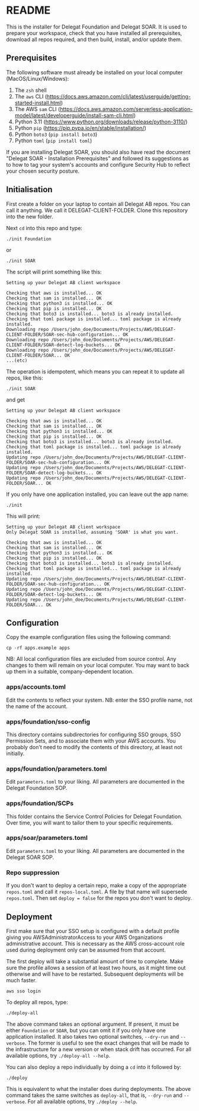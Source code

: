# README

This is the installer for Delegat Foundation and Delegat SOAR. It is used to prepare your
workspace, check that you have installed all prerequisites, download all repos required, 
and then build, install, and/or update them.


## Prerequisites

The following software must already be installed on your local computer (MacOS/Linux/Windows):

1. The `zsh` shell
2. The `aws` CLI (https://docs.aws.amazon.com/cli/latest/userguide/getting-started-install.html)
3. The AWS `sam` CLI (https://docs.aws.amazon.com/serverless-application-model/latest/developerguide/install-sam-cli.html)
4. Python 3.11 (https://www.python.org/downloads/release/python-3110/)
5. Python `pip` (https://pip.pypa.io/en/stable/installation/)
6. Python `boto3` (`pip install boto3`)
7. Python `toml` (`pip install toml`)

If you are installing Delegat SOAR, you should also have read the document "Delegat SOAR - 
Installation Prerequisites" and followed its suggestions as to how to tag your system's
accounts and configure Security Hub to reflect your chosen security posture.


## Initialisation
First create a folder on your laptop to contain all Delegat AB repos. You can call it anything.
We call it DELEGAT-CLIENT-FOLDER. Clone this repository into the new folder.

Next `cd` into this repo and type:
```console
./init Foundation
```
or
```console
./init SOAR
```

The script will print something like this:
```console
Setting up your Delegat AB client workspace

Checking that aws is installed... OK
Checking that sam is installed... OK
Checking that python3 is installed... OK
Checking that pip is installed... OK
Checking that boto3 is installed... boto3 is already installed.
Checking that toml package is installed... toml package is already installed.
Downloading repo /Users/john_doe/Documents/Projects/AWS/DELEGAT-CLIENT-FOLDER/SOAR-sec-hub-configuration... OK
Downloading repo /Users/john_doe/Documents/Projects/AWS/DELEGAT-CLIENT-FOLDER/SOAR-detect-log-buckets... OK
Downloading repo /Users/john_doe/Documents/Projects/AWS/DELEGAT-CLIENT-FOLDER/SOAR... OK
...(etc)
```

The operation is idempotent, which means you can repeat it to update all repos, like this:
```console
./init SOAR
```

and get
```console
Setting up your Delegat AB client workspace

Checking that aws is installed... OK
Checking that sam is installed... OK
Checking that python3 is installed... OK
Checking that pip is installed... OK
Checking that boto3 is installed... boto3 is already installed.
Checking that toml package is installed... toml package is already installed.
Updating repo /Users/john_doe/Documents/Projects/AWS/DELEGAT-CLIENT-FOLDER/SOAR-sec-hub-configuration... OK
Updating repo /Users/john_doe/Documents/Projects/AWS/DELEGAT-CLIENT-FOLDER/SOAR-detect-log-buckets... OK
Updating repo /Users/john_doe/Documents/Projects/AWS/DELEGAT-CLIENT-FOLDER/SOAR... OK
```

If you only have one application installed, you can leave out the app name:
```console
./init
```
This will print:
```console
Setting up your Delegat AB client workspace
Only Delegat SOAR is installed, assuming 'SOAR' is what you want.

Checking that aws is installed... OK
Checking that sam is installed... OK
Checking that python3 is installed... OK
Checking that pip is installed... OK
Checking that boto3 is installed... boto3 is already installed.
Checking that toml package is installed... toml package is already installed.
Updating repo /Users/john_doe/Documents/Projects/AWS/DELEGAT-CLIENT-FOLDER/SOAR-sec-hub-configuration... OK
Updating repo /Users/john_doe/Documents/Projects/AWS/DELEGAT-CLIENT-FOLDER/SOAR-detect-log-buckets... OK
Updating repo /Users/john_doe/Documents/Projects/AWS/DELEGAT-CLIENT-FOLDER/SOAR... OK
```


## Configuration

Copy the example configuration files using the following command:

```console
cp -rf apps.example apps
```

NB: All local configuration files are excluded from source control. Any changes to them will remain 
on your local computer. You may want to back up them in a suitable, company-dependent location.

### apps/accounts.toml
Edit the contents to reflect your system. NB: enter the SSO profile name, not the name of the account.

### apps/foundation/sso-config
This directory contains subdirectories for configuring SSO groups, SSO Permission Sets, and to associate
them with your AWS accounts. You probably don't need to modify the contents of this directory, at
least not initially.

### apps/foundation/parameters.toml
Edit `parameters.toml` to your liking. All parameters are documented in the Delegat Foundation SOP.

### apps/foundation/SCPs
This folder contains the Service Control Policies for Delegat Foundation. Over time, you will want to
tailor them to your specific requirements.

### apps/soar/parameters.toml   
Edit `parameters.toml` to your liking. All parameters are documented in the Delegat SOAR SOP.

### Repo suppression
If you don't want to deploy a certain repo, make a copy of the appropriate `repos.toml` and call it
`repos-local.toml`. A file by that name will supersede `repos.toml`. Then set `deploy = false` for the
repos you don't want to deploy.


## Deployment

First make sure that your SSO setup is configured with a default profile giving you AWSAdministratorAccess
to your AWS Organizations administrative account. This is necessary as the AWS cross-account role used 
during deployment only can be assumed from that account.

The first deploy will take a substantial amount of time to complete. Make sure the profile allows a session 
of at least two hours, as it might time out otherwise and will have to be restarted. Subsequent deployments 
will be much faster.

```console
aws sso login
```

To deploy all repos, type:

```console
./deploy-all
```
The above command takes an optional argument. If present, it must be either `Foundation` or `SOAR`, but you
can omit it if you only have one application installed. It also takes two optional switches, `--dry-run` and
`--verbose`. The former is useful to see the exact changes that will be made to the infrastructure for a new
version or when stack drift has occurred. For all available options, try `./deploy-all --help`.

You can also deploy a repo individually by doing a `cd` into it followed by:

```console
./deploy
```
This is equivalent to what the installer does during deployments. The above command takes the same switches 
as `deploy-all`, that is, `--dry-run` and `--verbose`.  For all available options, try `./deploy --help`.

